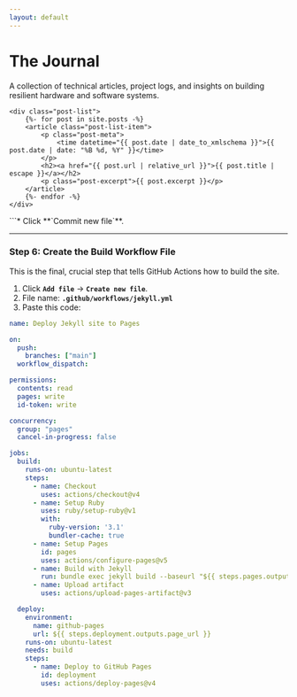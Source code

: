 ```yaml
---
layout: default
---
```

<div class="container">
    <div class="page-header">
        <h1>The Journal</h1>
        <p>A collection of technical articles, project logs, and insights on building resilient hardware and software systems.</p>
    </div>

    <div class="post-list">
        {%- for post in site.posts -%}
        <article class="post-list-item">
            <p class="post-meta">
                <time datetime="{{ post.date | date_to_xmlschema }}">{{ post.date | date: "%B %d, %Y" }}</time>
            </p>
            <h2><a href="{{ post.url | relative_url }}">{{ post.title | escape }}</a></h2>
            <p class="post-excerpt">{{ post.excerpt }}</p>
        </article>
        {%- endfor -%}
    </div>
</div>
```*   Click **`Commit new file`**.

---

### Step 6: Create the Build Workflow File

This is the final, crucial step that tells GitHub Actions how to build the site.

1.  Click **`Add file`** -> **`Create new file`**.
2.  File name: **`.github/workflows/jekyll.yml`**
3.  Paste this code:

```yaml
name: Deploy Jekyll site to Pages

on:
  push:
    branches: ["main"]
  workflow_dispatch:

permissions:
  contents: read
  pages: write
  id-token: write

concurrency:
  group: "pages"
  cancel-in-progress: false

jobs:
  build:
    runs-on: ubuntu-latest
    steps:
      - name: Checkout
        uses: actions/checkout@v4
      - name: Setup Ruby
        uses: ruby/setup-ruby@v1
        with:
          ruby-version: '3.1'
          bundler-cache: true
      - name: Setup Pages
        id: pages
        uses: actions/configure-pages@v5
      - name: Build with Jekyll
        run: bundle exec jekyll build --baseurl "${{ steps.pages.outputs.base_path }}"
      - name: Upload artifact
        uses: actions/upload-pages-artifact@v3

  deploy:
    environment:
      name: github-pages
      url: ${{ steps.deployment.outputs.page_url }}
    runs-on: ubuntu-latest
    needs: build
    steps:
      - name: Deploy to GitHub Pages
        id: deployment
        uses: actions/deploy-pages@v4

